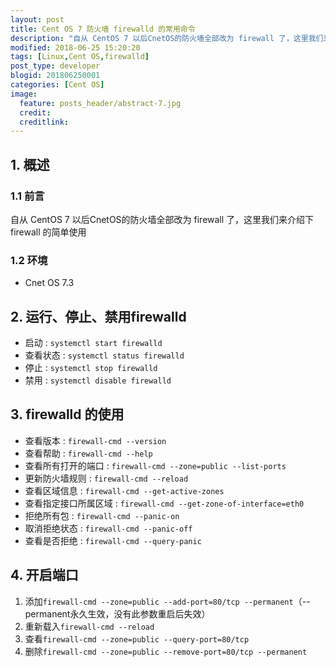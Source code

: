 ```yaml
---
layout: post
title: Cent OS 7 防火墙 firewalld 的常用命令
description: "自从 CentOS 7 以后CnetOS的防火墙全部改为 firewall 了，这里我们来介绍下 firewall 的简单使用。"
modified: 2018-06-25 15:20:20
tags: [Linux,Cent OS,firewalld]
post_type: developer
blogid: 201806250001
categories: [Cent OS]
image:
  feature: posts_header/abstract-7.jpg
  credit:
  creditlink:
---
```


## 1. 概述

### 1.1 前言

自从 CentOS 7 以后CnetOS的防火墙全部改为 firewall 了，这里我们来介绍下 firewall 的简单使用

### 1.2 环境

- Cnet OS 7.3

## 2. 运行、停止、禁用firewalld

- 启动 : `systemctl start firewalld`
- 查看状态 : `systemctl status firewalld`
- 停止 : `systemctl stop firewalld`
- 禁用 : `systemctl disable firewalld`

## 3. firewalld 的使用

- 查看版本 : `firewall-cmd --version`
- 查看帮助 : `firewall-cmd --help`
- 查看所有打开的端口 : `firewall-cmd --zone=public --list-ports`
- 更新防火墙规则 : `firewall-cmd --reload`
- 查看区域信息 : `firewall-cmd --get-active-zones`
- 查看指定接口所属区域 : `firewall-cmd --get-zone-of-interface=eth0`
- 拒绝所有包 : `firewall-cmd --panic-on`
- 取消拒绝状态 : `firewall-cmd --panic-off`
- 查看是否拒绝 : `firewall-cmd --query-panic`

## 4. 开启端口

1. 添加`firewall-cmd --zone=public --add-port=80/tcp --permanent`（--permanent永久生效，没有此参数重启后失效）
2. 重新载入`firewall-cmd --reload`
3. 查看`firewall-cmd --zone=public --query-port=80/tcp`
4. 删除`firewall-cmd --zone=public --remove-port=80/tcp --permanent`
